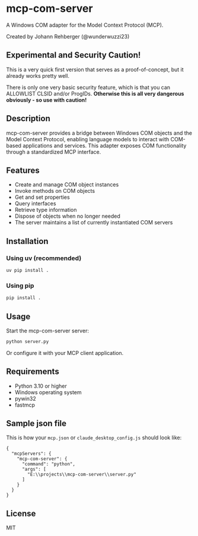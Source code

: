 # mcp-com-server

A Windows COM adapter for the Model Context Protocol (MCP).

Created by Johann Rehberger (@wunderwuzzi23)

## Experimental and Security Caution!

This is a very quick first version that serves as a proof-of-concept, but it already works pretty well.

There is only one very basic security feature, which is that you can ALLOWLIST CLSID and/or ProgIDs. 
**Otherwise this is all very dangerous obviously - so use with caution!**

## Description

mcp-com-server provides a bridge between Windows COM objects and the Model Context Protocol, enabling language models to interact with COM-based applications and services. This adapter exposes COM functionality through a standardized MCP interface.

## Features

- Create and manage COM object instances
- Invoke methods on COM objects
- Get and set properties
- Query interfaces
- Retrieve type information
- Dispose of objects when no longer needed
- The server maintains a list of currently instantiated COM servers

## Installation

### Using uv (recommended)

```bash
uv pip install .
```

### Using pip

```bash
pip install .
```

## Usage

Start the mcp-com-server server:

```bash
python server.py
```

Or configure it with your MCP client application.

## Requirements

- Python 3.10 or higher
- Windows operating system
- pywin32
- fastmcp

## Sample json file

This is how your `mcp.json` or `claude_desktop_config.js` should look like:

```
{
  "mcpServers": {
    "mcp-com-server": {
      "command": "python",
      "args": [
        "E:\\projects\\mcp-com-server\\server.py"
      ]
    }
  }
}
```

## License

MIT
